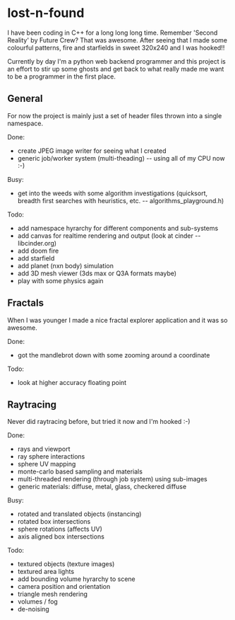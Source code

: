 # lost-n-found
I have been coding in C++ for a long long long time.
Remember 'Second Reality' by Future Crew? That was awesome.
After seeing that I made some colourful patterns, fire and starfields in sweet 320x240 and I was hooked!!

Currently by day I'm a python web backend programmer and this project is an effort to stir up some ghosts and get back to what really made me want to be a programmer in the first place.

## General
For now the project is mainly just a set of header files thrown into a single namespace.

Done:
- create JPEG image writer for seeing what I created
- generic job/worker system (multi-theading) -- using all of my CPU now :-)

Busy:
- get into the weeds with some algorithm investigations (quicksort, breadth first searches with heuristics, etc. -- algorithms_playground.h)

Todo:
- add namespace hyrarchy for different components and sub-systems
- add canvas for realtime rendering and output (look at cinder -- libcinder.org)
- add doom fire
- add starfield
- add planet (nxn body) simulation
- add 3D mesh viewer (3ds max or Q3A formats maybe)
- play with some physics again

## Fractals
When I was younger I made a nice fractal explorer application and it was so awesome.

Done:
- got the mandlebrot down with some zooming around a coordinate

Todo:
- look at higher accuracy floating point

## Raytracing
Never did raytracing before, but tried it now and I'm hooked :-)

Done:
- rays and viewport
- ray sphere interactions
- sphere UV mapping
- monte-carlo based sampling and materials
- multi-threaded rendering (through job system) using sub-images
- generic materials: diffuse, metal, glass, checkered diffuse

Busy:
- rotated and translated objects (instancing)
- rotated box intersections
- sphere rotations (affects UV)
- axis aligned box intersections

Todo:
- textured objects (texture images)
- textured area lights
- add bounding volume hyrarchy to scene
- camera position and orientation
- triangle mesh rendering
- volumes / fog
- de-noising




